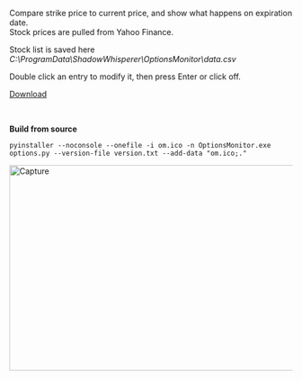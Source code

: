 Compare strike price to current price, and show what happens on expiration date.  
Stock prices are pulled from Yahoo Finance.  

Stock list is saved here *C:\ProgramData\ShadowWhisperer\OptionsMonitor\data.csv*  

Double click an entry to modify it, then press Enter or click off.  

[Download](https://github.com/ShadowWhisperer/OptionsMonitor/releases/latest/download/OptionsMonitor.exe)

<br> 
 
**Build from source**  
```
pyinstaller --noconsole --onefile -i om.ico -n OptionsMonitor.exe options.py --version-file version.txt --add-data "om.ico;."
```

<img width="741" height="365" alt="Capture" src="https://github.com/user-attachments/assets/8833a94c-50c4-43ef-8752-a95866ed16a5" />
